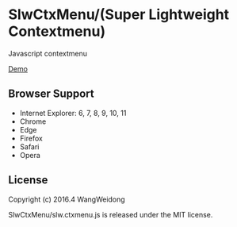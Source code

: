 # SlwCtxMenu/(Super Lightweight Contextmenu)

Javascript contextmenu

[Demo](https://wang-weidong.github.io/SlwCtxMenu/demo/index.html "Demo")

## Browser Support ##
- Internet Explorer: 6, 7, 8, 9, 10, 11
- Chrome
- Edge
- Firefox
- Safari
- Opera

## License ##
Copyright (c) 2016.4 WangWeidong

SlwCtxMenu/slw.ctxmenu.js is released under the MIT license.